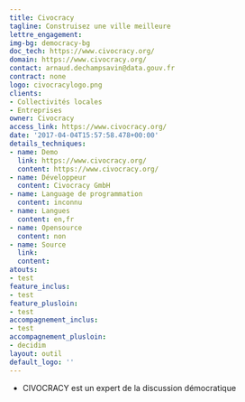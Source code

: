 ```yaml
---
title: Civocracy
tagline: Construisez une ville meilleure
lettre_engagement:
img-bg: democracy-bg
doc_tech: https://www.civocracy.org/
domain: https://www.civocracy.org/
contact: arnaud.dechampsavin@data.gouv.fr
contract: none
logo: civocracylogo.png
clients:
- Collectivités locales
- Entreprises
owner: Civocracy
access_link: https://www.civocracy.org/
date: '2017-04-04T15:57:58.478+00:00'
details_techniques:
- name: Demo
  link: https://www.civocracy.org/
  content: https://www.civocracy.org/
- name: Développeur
  content: Civocracy GmbH
- name: Language de programmation
  content: inconnu
- name: Langues
  content: en,fr
- name: Opensource
  content: non
- name: Source
  link: 
  content:
atouts:
- test
feature_inclus:
- test
feature_plusloin:
- test
accompagnement_inclus:
- test
accompagnement_plusloin:
- decidim
layout: outil
default_logo: ''
---
```

* CIVOCRACY est un expert de la discussion démocratique